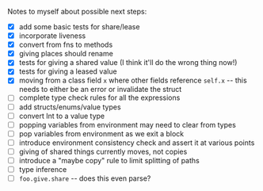 Notes to myself about possible next steps:

- [x] add some basic tests for share/lease
- [x] incorporate liveness
- [x] convert from fns to methods
- [x] giving places should rename
- [x] tests for giving a shared value (I think it'll do the wrong thing now!)
- [x] tests for giving a leased value
- [x] moving from a class field `x` where other fields reference `self.x` -- this needs to either be an error or invalidate the struct
- [ ] complete type check rules for all the expressions
- [ ] add structs/enums/value types
- [ ] convert Int to a value type
- [ ] popping variables from environment may need to clear from types
- [ ] pop variables from environment as we exit a block
- [ ] introduce environment consistency check and assert it at various points
- [ ] giving of shared things currently moves, not copies
- [ ] introduce a "maybe copy" rule to limit splitting of paths
- [ ] type inference
- [ ] `foo.give.share` -- does this even parse?
